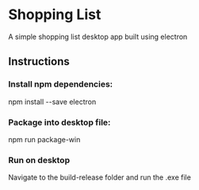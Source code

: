 # Shopping List

A simple shopping list desktop app built using electron

## Instructions

### Install npm dependencies:

npm install --save electron

### Package into desktop file:

npm run package-win

### Run on desktop

Navigate to the build-release folder and run the .exe file

